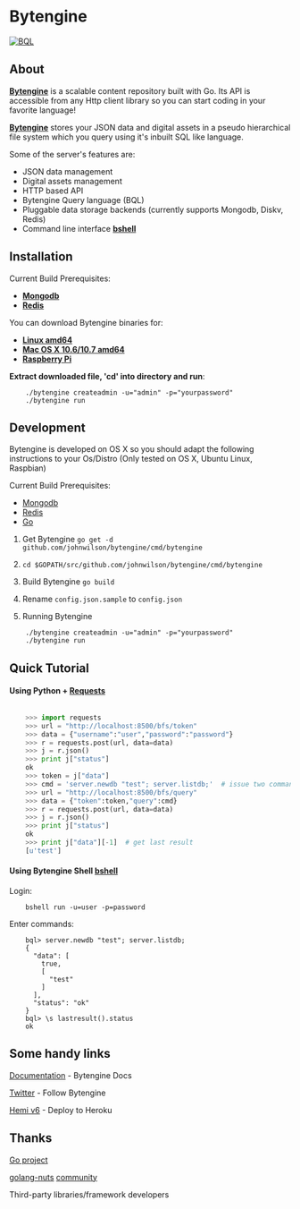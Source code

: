 # Bytengine

[![BQL](https://github.com/johnwilson/bytengine/raw/master/bql.png)](#bql.snippet)

## About

**[Bytengine](https://github.com/johnwilson/bytengine "Bytengine")** is a scalable content 
repository built with Go. Its API is accessible from any Http client library so 
you can start coding in your favorite language!

**[Bytengine](https://github.com/johnwilson/bytengine "Bytengine")** stores your JSON data and 
digital assets in a pseudo hierarchical file system which you query using it's 
inbuilt SQL like language.

Some of the server's features are:

* JSON data management
* Digital assets management
* HTTP based API
* Bytengine Query language (BQL)
* Pluggable data storage backends (currently supports Mongodb, Diskv, Redis)
* Command line interface **[bshell](https://github.com/johnwilson/bytengine/tree/master/cmd/bshell "bshell")**

## Installation

Current Build Prerequisites:

* **[Mongodb](http://docs.mongodb.org/manual/installation/ "Mongodb")**
* **[Redis](http://redis.io/download "Redis")**

You can download Bytengine binaries for:

* **[Linux amd64](https://github.com/johnwilson/bytengine/releases/download/v0.2.2/bytengine-linux64-0.2.2.zip "Linux amd64")**
* **[Mac OS X 10.6/10.7 amd64](https://github.com/johnwilson/bytengine/releases/download/v0.2.2/bytengine-osx64-0.2.2.zip "Mac OS X 10.6/10.7 amd64")**
* **[Raspberry Pi](https://github.com/johnwilson/bytengine/releases/download/v0.2.2/bytengine-raspberry_pi-0.2.2.zip "Raspberry Pi")**

**Extract downloaded file, 'cd' into directory and run**:

```
    ./bytengine createadmin -u="admin" -p="yourpassword"
    ./bytengine run
```

## Development

Bytengine is developed on OS X so you should adapt the following instructions
to your Os/Distro (Only tested on OS X, Ubuntu Linux, Raspbian)

Current Build Prerequisites:

* [Mongodb](http://docs.mongodb.org/manual/installation/ "Mongodb")
* [Redis](http://redis.io/download/ "Redis")
* [Go](http://golang.org/doc/install/ "Go")

1. Get Bytengine `go get -d github.com/johnwilson/bytengine/cmd/bytengine`

2. `cd $GOPATH/src/github.com/johnwilson/bytengine/cmd/bytengine`

3. Build Bytengine `go build`

4. Rename `config.json.sample` to `config.json`

5. Running Bytengine
```
	./bytengine createadmin -u="admin" -p="yourpassword"
	./bytengine run
```

## Quick Tutorial

#### Using Python + [Requests](http://docs.python-requests.org/en/latest/ "Requests")

```python

    >>> import requests
    >>> url = "http://localhost:8500/bfs/token"
    >>> data = {"username":"user","password":"password"}
    >>> r = requests.post(url, data=data)
    >>> j = r.json()
    >>> print j["status"]
    ok
    >>> token = j["data"]
    >>> cmd = 'server.newdb "test"; server.listdb;'  # issue two commands
    >>> url = "http://localhost:8500/bfs/query"
    >>> data = {"token":token,"query":cmd}
    >>> r = requests.post(url, data=data)
    >>> j = r.json()
    >>> print j["status"]
    ok
    >>> print j["data"][-1]  # get last result
    [u'test']
```

#### Using Bytengine Shell **[bshell](http://github.com/johnwilson/bshell/ "bshell")**

Login:

```
    bshell run -u=user -p=password
```

Enter commands:

```
    bql> server.newdb "test"; server.listdb;
    {
      "data": [
        true,
        [
          "test"
        ]
      ],
      "status": "ok"
    }
    bql> \s lastresult().status
    ok
```

## Some handy links

[Documentation](https://bytengine.readthedocs.org/en/latest/) - Bytengine Docs

[Twitter](https://twitter.com/bytengine) - Follow Bytengine

[Hemi v6](https://github.com/johnwilson/hemiv6) - Deploy to Heroku

## Thanks

[Go project](https://golang.org/project/ "Go project")

[golang-nuts](https://groups.google.com/forum/#!forum/golang-nuts "golang-nuts")
[community](https://groups.google.com/forum/#!topic/golang-nuts/grLcPuPyAyU "community")

Third-party libraries/framework developers